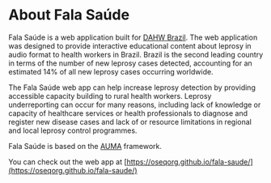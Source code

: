 # About Fala Saúde

Fala Saúde is a web application built for [DAHW Brazil](https://www.dahw.org.br). The web application was designed to provide interactive educational content about leprosy in audio format to health workers in Brazil. Brazil is the second leading country in terms of the number of new leprosy cases detected, accounting for an estimated 14% of all new leprosy cases occurring worldwide.

The Fala Saúde web app can help increase leprosy detection by providing accessible capacity building to rural health workers. Leprosy underreporting can occur for many reasons, including lack of knowledge or capacity of healthcare services or health professionals to diagnose and register new disease cases and lack of or resource limitations in regional and local leprosy control programmes.

Fala Saúde is based on the [AUMA](https://github.com/OSEQorg/auma.js) framework.

You can check out the web app at [https://oseqorg.github.io/fala-saude/](https://oseqorg.github.io/fala-saude/)
